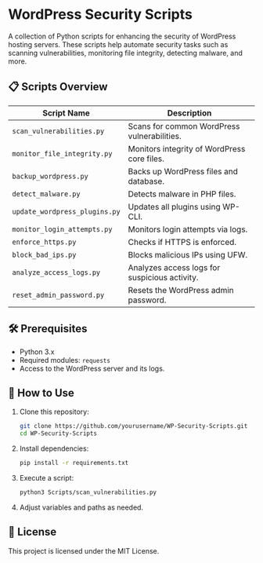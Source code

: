 # WordPress Security Scripts

A collection of Python scripts for enhancing the security of WordPress hosting servers. These scripts help automate security tasks such as scanning vulnerabilities, monitoring file integrity, detecting malware, and more.

## 📋 Scripts Overview

| Script Name                | Description                                        |
|----------------------------|----------------------------------------------------|
| `scan_vulnerabilities.py`  | Scans for common WordPress vulnerabilities.       |
| `monitor_file_integrity.py`| Monitors integrity of WordPress core files.       |
| `backup_wordpress.py`      | Backs up WordPress files and database.            |
| `detect_malware.py`        | Detects malware in PHP files.                     |
| `update_wordpress_plugins.py` | Updates all plugins using WP-CLI.             |
| `monitor_login_attempts.py`| Monitors login attempts via logs.                 |
| `enforce_https.py`         | Checks if HTTPS is enforced.                      |
| `block_bad_ips.py`         | Blocks malicious IPs using UFW.                   |
| `analyze_access_logs.py`   | Analyzes access logs for suspicious activity.     |
| `reset_admin_password.py`  | Resets the WordPress admin password.              |

## 🛠 Prerequisites

- Python 3.x
- Required modules: `requests`
- Access to the WordPress server and its logs.

## 🔧 How to Use

1. Clone this repository:
    ```bash
    git clone https://github.com/yourusername/WP-Security-Scripts.git
    cd WP-Security-Scripts
    ```

2. Install dependencies:
    ```bash
    pip install -r requirements.txt
    ```

3. Execute a script:
    ```bash
    python3 Scripts/scan_vulnerabilities.py
    ```

4. Adjust variables and paths as needed.

## 📜 License

This project is licensed under the MIT License.
